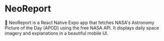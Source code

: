# NeoReport
🚀 NeoReport is a React Native Expo app that fetches NASA's Astronomy Picture of the Day (APOD) using the free NASA API. It displays daily space imagery and explanations in a beautiful mobile UI.
